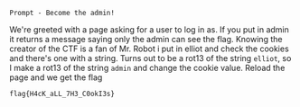 `Prompt - Become the admin!`

We're greeted with a page asking for a user to log in as. If you put in admin it returns a message saying only the admin can see the flag. Knowing the creator of the CTF is a fan of Mr. Robot i put in elliot and check the cookies and there's one with a string. Turns out to be a rot13 of the string `elliot`, so I make a rot13 of the string `admin` and change the cookie value. Reload the page and we get the flag

`flag{H4cK_aLL_7H3_C0okI3s}`